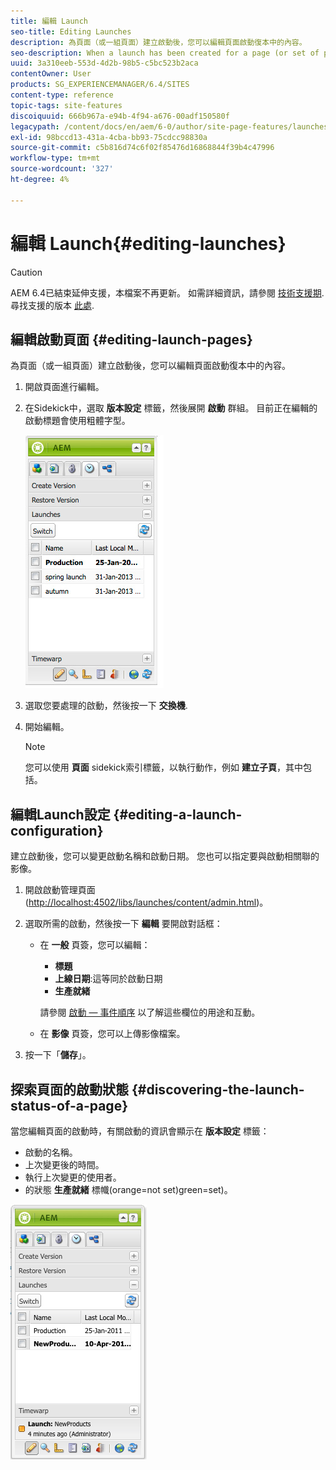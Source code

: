 ```yaml
---
title: 編輯 Launch
seo-title: Editing Launches
description: 為頁面（或一組頁面）建立啟動後，您可以編輯頁面啟動復本中的內容。
seo-description: When a launch has been created for a page (or set of pages) you can edit the content in the launch copy of the page(s).
uuid: 3a310eeb-553d-4d2b-98b5-c5bc523b2aca
contentOwner: User
products: SG_EXPERIENCEMANAGER/6.4/SITES
content-type: reference
topic-tags: site-features
discoiquuid: 666b967a-e94b-4f94-a676-00adf150580f
legacypath: /content/docs/en/aem/6-0/author/site-page-features/launches
exl-id: 98bccd13-431a-4cba-bb93-75cdcc98830a
source-git-commit: c5b816d74c6f02f85476d16868844f39b4c47996
workflow-type: tm+mt
source-wordcount: '327'
ht-degree: 4%

---
```


# 編輯 Launch{#editing-launches}

>[!CAUTION]
>
>AEM 6.4已結束延伸支援，本檔案不再更新。 如需詳細資訊，請參閱 [技術支援期](https://helpx.adobe.com//tw/support/programs/eol-matrix.html). 尋找支援的版本 [此處](https://experienceleague.adobe.com/docs/).

## 編輯啟動頁面 {#editing-launch-pages}

為頁面（或一組頁面）建立啟動後，您可以編輯頁面啟動復本中的內容。

1. 開啟頁面進行編輯。
1. 在Sidekick中，選取 **版本設定** 標籤，然後展開 **啟動** 群組。 目前正在編輯的啟動標題會使用粗體字型。

   ![chlimage_1-13](assets/chlimage_1-13.jpeg)

1. 選取您要處理的啟動，然後按一下 **交換機**.
1. 開始編輯。

   >[!NOTE]
   >
   >您可以使用 **頁面** sidekick索引標籤，以執行動作，例如 **建立子頁**，其中包括。

## 編輯Launch設定 {#editing-a-launch-configuration}

建立啟動後，您可以變更啟動名稱和啟動日期。 您也可以指定要與啟動相關聯的影像。

1. 開啟啟動管理頁面([http://localhost:4502/libs/launches/content/admin.html](http://localhost:4502/libs/launches/content/admin.html))。

1. 選取所需的啟動，然後按一下 **編輯** 要開啟對話框：

   * 在 **一般** 頁簽，您可以編輯：

      * **標題**
      * **上線日期**:這等同於啟動日期
      * **生產就緒**

      請參閱 [啟動 — 事件順序](/help/sites-authoring/launches.md#launches-the-order-of-events) 以了解這些欄位的用途和互動。

   * 在 **影像** 頁簽，您可以上傳影像檔案。


1. 按一下「**儲存**」。

## 探索頁面的啟動狀態 {#discovering-the-launch-status-of-a-page}

當您編輯頁面的啟動時，有關啟動的資訊會顯示在 **版本設定** 標籤：

* 啟動的名稱。
* 上次變更後的時間。
* 執行上次變更的使用者。
* 的狀態 **生產就緒** 標幟(orange=not set)green=set)。

![chlimage_1-186](assets/chlimage_1-186.png)
